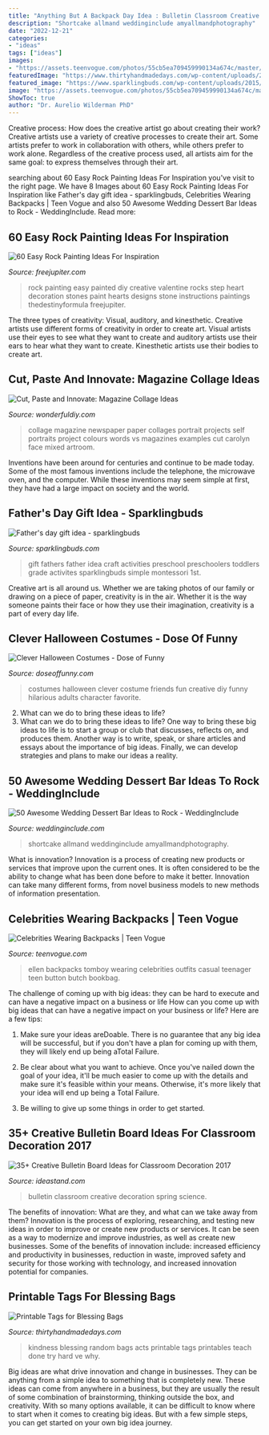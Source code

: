 ```yaml
---
title: "Anything But A Backpack Day Idea : Bulletin Classroom Creative Decoration Spring Science"
description: "Shortcake allmand weddinginclude amyallmandphotography"
date: "2022-12-21"
categories:
- "ideas"
tags: ["ideas"]
images:
- "https://assets.teenvogue.com/photos/55cb5ea709459990134a674c/master/pass/celeb-backpacks-03.jpg"
featuredImage: "https://www.thirtyhandmadedays.com/wp-content/uploads/2013/02/randomactsofkindness1.png"
featured_image: "https://www.sparklingbuds.com/wp-content/uploads/2015/05/Fathers-day-gift-ideas-for-toddlers-1.jpg"
image: "https://assets.teenvogue.com/photos/55cb5ea709459990134a674c/master/pass/celeb-backpacks-03.jpg"
ShowToc: true
author: "Dr. Aurelio Wilderman PhD"
---
```



Creative process: How does the creative artist go about creating their work?
Creative artists use a variety of creative processes to create their art. Some artists prefer to work in collaboration with others, while others prefer to work alone. Regardless of the creative process used, all artists aim for the same goal: to express themselves through their art.

	

		
searching about 60 Easy Rock Painting Ideas For Inspiration you've visit to the right page. We have 8 Images about 60 Easy Rock Painting Ideas For Inspiration like Father&#039;s day gift idea - sparklingbuds, Celebrities Wearing Backpacks | Teen Vogue and also 50 Awesome Wedding Dessert Bar Ideas to Rock - WeddingInclude. Read more:
		
    
## 60 Easy Rock Painting Ideas For Inspiration

<img loading=lazy src="http://www.freejupiter.com/wp-content/uploads/2017/03/Rock-Painting-Ideas-4.1.jpg" onerror="this.onerror=null;this.src='https://tse4.mm.bing.net/th?id=OIP.VFQTLEqVZ1ZVghr4AtLebwHaJ6&amp;pid=15.1';" alt="60 Easy Rock Painting Ideas For Inspiration">

_Source: freejupiter.com_

>rock painting easy painted diy creative valentine rocks step heart decoration stones paint hearts designs stone instructions paintings thedestinyformula freejupiter. 

	

The three types of creativity: Visual, auditory, and kinesthetic.
Creative artists use different forms of creativity in order to create art. Visual artists use their eyes to see what they want to create and auditory artists use their ears to hear what they want to create. Kinesthetic artists use their bodies to create art.

    
## Cut, Paste And Innovate: Magazine Collage Ideas

<img loading=lazy src="https://cdn.wonderfuldiy.com/wp-content/uploads/2017/11/Words-vs-Colours-magazine-collage-picture.jpg" onerror="this.onerror=null;this.src='https://tse3.mm.bing.net/th?id=OIP.LlxXH1umGga49nNIYvNCeAHaJ5&amp;pid=15.1';" alt="Cut, Paste and Innovate: Magazine Collage Ideas">

_Source: wonderfuldiy.com_

>collage magazine newspaper paper collages portrait projects self portraits project colours words vs magazines examples cut carolyn face mixed artroom. 

	

Inventions have been around for centuries and continue to be made today. Some of the most famous inventions include the telephone, the microwave oven, and the computer. While these inventions may seem simple at first, they have had a large impact on society and the world.

    
## Father&#039;s Day Gift Idea - Sparklingbuds

<img loading=lazy src="https://www.sparklingbuds.com/wp-content/uploads/2015/05/Fathers-day-gift-ideas-for-toddlers-1.jpg" onerror="this.onerror=null;this.src='https://tse1.mm.bing.net/th?id=OIP.3xmIg0tTnW7LxStwDOsVSQHaKb&amp;pid=15.1';" alt="Father&#039;s day gift idea - sparklingbuds">

_Source: sparklingbuds.com_

>gift fathers father idea craft activities preschool preschoolers toddlers grade activites sparklingbuds simple montessori 1st. 

	

Creative art is all around us. Whether we are taking photos of our family or drawing on a piece of paper, creativity is in the air. Whether it is the way someone paints their face or how they use their imagination, creativity is a part of every day life.

    
## Clever Halloween Costumes - Dose Of Funny

<img loading=lazy src="http://www.doseoffunny.com/wp-content/uploads/2014/10/clever-halloween-costumes-21.jpg" onerror="this.onerror=null;this.src='https://tse3.mm.bing.net/th?id=OIP.ZVpWxSA7ThChk9Ar7C5FQwHaJy&amp;pid=15.1';" alt="Clever Halloween Costumes - Dose of Funny">

_Source: doseoffunny.com_

>costumes halloween clever costume friends fun creative diy funny hilarious adults character favorite. 

	

2. What can we do to bring these ideas to life?
2. What can we do to bring these ideas to life? 
One way to bring these big ideas to life is to start a group or club that discusses, reflects on, and produces them. Another way is to write, speak, or share articles and essays about the importance of big ideas. Finally, we can develop strategies and plans to make our ideas a reality.

    
## 50 Awesome Wedding Dessert Bar Ideas To Rock - WeddingInclude

<img loading=lazy src="https://www.weddinginclude.com/wp-content/uploads/2019/10/Awesome-Wedding-Dessert-Bar-Ideas-to-Rock-1164803667599661935.jpg" onerror="this.onerror=null;this.src='https://tse4.mm.bing.net/th?id=OIP.13reah07ncjRrpQMQd3HngHaLE&amp;pid=15.1';" alt="50 Awesome Wedding Dessert Bar Ideas to Rock - WeddingInclude">

_Source: weddinginclude.com_

>shortcake allmand weddinginclude amyallmandphotography. 

	

What is innovation?
Innovation is a process of creating new products or services that improve upon the current ones. It is often considered to be the ability to change what has been done before to make it better. Innovation can take many different forms, from novel business models to new methods of information presentation.

    
## Celebrities Wearing Backpacks | Teen Vogue

<img loading=lazy src="https://assets.teenvogue.com/photos/55cb5ea709459990134a674c/master/pass/celeb-backpacks-03.jpg" onerror="this.onerror=null;this.src='https://tse1.mm.bing.net/th?id=OIP.OuWb3F8uFtxrDufyr8KUPgHaLG&amp;pid=15.1';" alt="Celebrities Wearing Backpacks | Teen Vogue">

_Source: teenvogue.com_

>ellen backpacks tomboy wearing celebrities outfits casual teenager teen button butch bookbag. 

	

The challenge of coming up with big ideas: they can be hard to execute and can have a negative impact on a business or life
How can you come up with big ideas that can have a negative impact on your business or life? Here are a few tips: 
1. Make sure your ideas areDoable. There is no guarantee that any big idea will be successful, but if you don't have a plan for coming up with them, they will likely end up being aTotal Failure. 

2. Be clear about what you want to achieve. Once you've nailed down the goal of your idea, it'll be much easier to come up with the details and make sure it's feasible within your means. Otherwise, it's more likely that your idea will end up being a Total Failure. 

3. Be willing to give up some things in order to get started.

    
## 35+ Creative Bulletin Board Ideas For Classroom Decoration 2017

<img loading=lazy src="http://ideastand.com/wp-content/uploads/2017/07/bulletin-board/15-bulletin-board-ideas-for-classroom.jpg" onerror="this.onerror=null;this.src='https://tse3.mm.bing.net/th?id=OIP.pbK8tQ7U2udN990lSJosPgHaJ4&amp;pid=15.1';" alt="35+ Creative Bulletin Board Ideas for Classroom Decoration 2017">

_Source: ideastand.com_

>bulletin classroom creative decoration spring science. 

	

The benefits of innovation: What are they, and what can we take away from them?
Innovation is the process of exploring, researching, and testing new ideas in order to improve or create new products or services. It can be seen as a way to modernize and improve industries, as well as create new businesses. Some of the benefits of innovation include: increased efficiency and productivity in businesses, reduction in waste, improved safety and security for those working with technology, and increased innovation potential for companies.

    
## Printable Tags For Blessing Bags

<img loading=lazy src="https://www.thirtyhandmadedays.com/wp-content/uploads/2013/02/randomactsofkindness1.png" onerror="this.onerror=null;this.src='https://tse3.mm.bing.net/th?id=OIP.STcN6Umpye29-IfJwtvIygHaLJ&amp;pid=15.1';" alt="Printable Tags for Blessing Bags">

_Source: thirtyhandmadedays.com_

>kindness blessing random bags acts printable tags printables teach done try hard ve why. 

	

Big ideas are what drive innovation and change in businesses. They can be anything from a simple idea to something that is completely new. These ideas can come from anywhere in a business, but they are usually the result of some combination of brainstorming, thinking outside the box, and creativity. With so many options available, it can be difficult to know where to start when it comes to creating big ideas. But with a few simple steps, you can get started on your own big idea journey.

